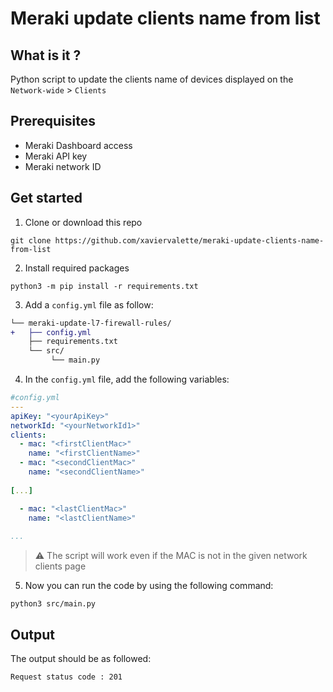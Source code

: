 # Meraki update clients name from list

## What is it ?
Python script to update the clients name of devices displayed on the ```Network-wide``` > ```Clients```


## Prerequisites
- Meraki Dashboard access
- Meraki API key
- Meraki network ID

## Get started
1. Clone or download this repo
```console
git clone https://github.com/xaviervalette/meraki-update-clients-name-from-list

```
2. Install required packages
```console
python3 -m pip install -r requirements.txt
```
3. Add a ```config.yml``` file as follow:
```diff
└── meraki-update-l7-firewall-rules/
+   ├── config.yml
    ├── requirements.txt
    └── src/
         └── main.py  
```
4. In the ```config.yml``` file, add the following variables:
```yaml
#config.yml
---
apiKey: "<yourApiKey>"
networkId: "<yourNetworkId1>"
clients:
  - mac: "<firstClientMac>"
    name: "<firstClientName>"
  - mac: "<secondClientMac>"
    name: "<secondClientName>"
    
[...]

  - mac: "<lastClientMac>"
    name: "<lastClientName>"
    
...

```
> ⚠ The script will work even if the MAC is not in the given network clients page



5. Now you can run the code by using the following command:
```console
python3 src/main.py
```

## Output
The output should be as followed:
```console
Request status code : 201 
```




